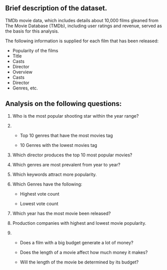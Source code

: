 ## Brief description of the dataset.
TMDb movie data, which includes details about 10,000 films gleaned from The Movie Database (TMDb), including user ratings and revenue, served as the basis for this analysis.

The following information is supplied for each film that has been released: 
- Popularity of the films 
- Title
- Casts
- Director
- Overview
- Casts
- Director
- Genres, etc.

## Analysis on the following questions:

1. Who is the most popular shooting star within the year range?

2.  - Top 10 genres that have the most movies tag
   
    - 10 Genres with the lowest movies tag
   
3. Which director produces the top 10 most popular movies?

4. Which genres are most prevalent from year to year?

5. Which keywords attract more popularity.

6. Which Genres have the following:
    - Highest vote count
    
    - Lowest vote count
    
7. Which year has the most movie been released?

8. Production companies with highest and lowest movie popularity.

9.  - Does a film with a big budget generate a lot of money?

    - Does the length of a movie affect how much money it makes?

    - Will the length of the movie be determined by its budget?

